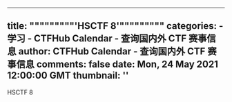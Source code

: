 
---
title: """""""""'HSCTF 8'"""""""""
categories: 
    - 学习
    - CTFHub Calendar - 查询国内外 CTF 赛事信息
author: CTFHub Calendar - 查询国内外 CTF 赛事信息
comments: false
date: Mon, 24 May 2021 12:00:00 GMT
thumbnail: ''
---

<div>   
HSCTF 8  
</div>
            